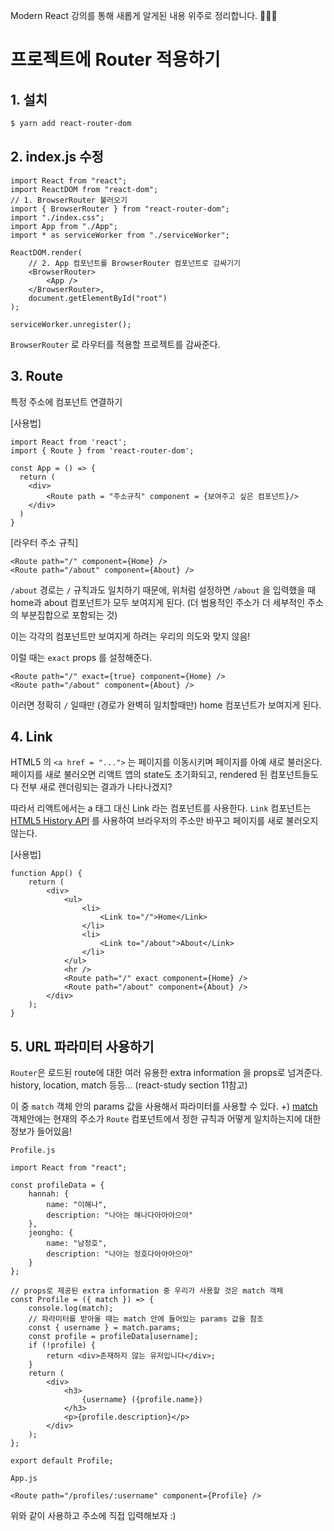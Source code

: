 Modern React 강의를 통해 새롭게 알게된 내용 위주로 정리합니다. 🙆🏻‍♀️

# 프로젝트에 Router 적용하기

## 1. 설치

```bash
$ yarn add react-router-dom
```

## 2. index.js 수정

```react
import React from "react";
import ReactDOM from "react-dom";
// 1. BrowserRouter 불러오기
import { BrowserRouter } from "react-router-dom";
import "./index.css";
import App from "./App";
import * as serviceWorker from "./serviceWorker";

ReactDOM.render(
  	// 2. App 컴포넌트를 BrowserRouter 컴포넌트로 감싸기기 
    <BrowserRouter>
        <App />
    </BrowserRouter>,
    document.getElementById("root")
);

serviceWorker.unregister();

```

`BrowserRouter` 로 라우터를 적용할 프로젝트를 감싸준다.

## 3. Route

특정 주소에 컴포넌트 연결하기

[사용법]

```react
import React from 'react';
import { Route } from 'react-router-dom';

const App = () => {
  return (
  	<div>
    	<Route path = "주소규칙" component = {보여주고 싶은 컴포넌트}/>
    </div>
  )
}
```

[라우터 주소 규칙]

```react
<Route path="/" component={Home} />
<Route path="/about" component={About} />
```

`/about` 경로는 `/` 규칙과도 일치하기 때문에, 위처럼 설정하면 `/about` 을 입력했을 때 home과 about 컴포넌트가 모두 보여지게 된다. (더 범용적인 주소가 더 세부적인 주소의 부분집합으로 포함되는 것)

이는 각각의 컴포넌트만 보여지게 하려는 우리의 의도와 맞지 않음!  

이럴 때는 `exact` props 를 설정해준다.

```react
<Route path="/" exact={true} component={Home} />
<Route path="/about" component={About} />
```

이러면 정확히 `/` 일때만 (경로가 완벽히 일치할때만) home 컴포넌트가 보여지게 된다.

## 4. Link

HTML5 의 `<a href = "...">` 는 페이지를 이동시키며 페이지를 아예 새로 불러온다. 페이지를 새로 불러오면 리액트 앱의 state도 초기화되고, rendered 된 컴포넌트들도 다 전부 새로 렌더링되는 결과가 나타나겠지?

따라서 리액트에서는 a 태그 대신 Link 라는 컴포넌트를 사용한다. `Link` 컴포넌트는 [HTML5 History API](https://developer.mozilla.org/ko/docs/Web/API/History) 를 사용하여 브라우저의 주소만 바꾸고 페이지를 새로 불러오지 않는다.

[사용법]

```react
function App() {
    return (
        <div>
            <ul>
                <li>
                    <Link to="/">Home</Link>
                </li>
                <li>
                    <Link to="/about">About</Link>
                </li>
            </ul>
            <hr />
            <Route path="/" exact component={Home} />
            <Route path="/about" component={About} />
        </div>
    );
}
```

## 5. URL 파라미터 사용하기

`Router`은 로드된 route에 대한 여러 유용한 extra information 을 props로 넘겨준다. history, location, match 등등... (react-study section 11참고)

이 중 `match` 객체 안의 params 값을 사용해서 파라미터를 사용할 수 있다. 
+) [match](https://reacttraining.com/react-router/web/api/match) 객체안에는 현재의 주소가 `Route` 컴포넌트에서 정한 규칙과 어떻게 일치하는지에 대한 정보가 들어있음!

`Profile.js`

```react
import React from "react";

const profileData = {
    hannah: {
        name: "이해나",
        description: "나아는 해나다아아아으아"
    },
    jeongho: {
        name: "남정호",
        description: "나아는 정호다아아아으아"
    }
};

// props로 제공된 extra information 중 우리가 사용할 것은 match 객체
const Profile = ({ match }) => {
    console.log(match);
  	// 파라미터를 받아올 때는 match 안에 들어있는 params 값을 참조
    const { username } = match.params;
    const profile = profileData[username];
    if (!profile) {
        return <div>존재하지 않는 유저입니다</div>;
    }
    return (
        <div>
            <h3>
                {username} ({profile.name})
            </h3>
            <p>{profile.description}</p>
        </div>
    );
};

export default Profile;

```

`App.js`

```react
<Route path="/profiles/:username" component={Profile} />
```

위와 같이 사용하고 주소에 직접 입력해보자 :)

